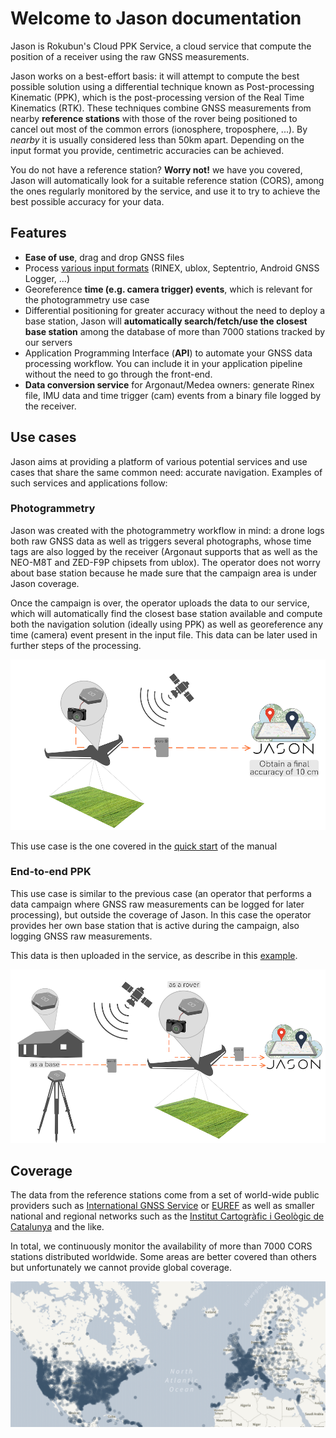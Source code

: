 # Welcome to Jason documentation

Jason is Rokubun's Cloud PPK Service, a cloud service that compute
the position of a receiver using the raw GNSS measurements.

Jason works on a best-effort basis: it will attempt to compute the best possible
solution using a differential technique known as Post-processing Kinematic (PPK),
which is the post-processing version of the Real Time Kinematics (RTK). These
techniques combine GNSS measurements from nearby **reference stations** with
those of the rover being positioned to cancel out most of the common errors 
(ionosphere, troposphere, ...). By _nearby_ it is usually considered less than
50km apart. Depending on the input format you provide, centimetric accuracies 
can be achieved.

You do not have a reference station? **Worry not!** we have you covered, Jason will
automatically look for a suitable reference station (CORS), among the ones regularly
monitored by the service, and use it to try to achieve the best possible accuracy
for your data.

## Features

- **Ease of use**, drag and drop GNSS files 
- Process [various input formats](../manual#supported-formats) (RINEX, ublox, Septentrio, Android GNSS Logger, ...)
- Georeference **time (e.g. camera trigger) events**, which is relevant for the photogrammetry use case
- Differential positioning for greater accuracy without the need to deploy a
  base station, Jason will **automatically search/fetch/use the closest base station** among
  the database of more than 7000 stations tracked by our servers
- Application Programming Interface (**API**) to automate your
  GNSS data processing workflow. You can include it in your application pipeline
  without the need to go through the front-end.
- **Data conversion service** for Argonaut/Medea owners: generate Rinex file, IMU
  data and time trigger (cam) events from a binary file logged by the receiver.

## Use cases

Jason aims at providing a platform of various potential services and use cases
that share the same common need: accurate navigation. Examples of such services
and applications follow:

### Photogrammetry

Jason was created with the photogrammetry workflow in mind: a drone logs both
raw GNSS data as well as triggers several photographs, whose time tags are
also logged by the receiver (Argonaut supports that as well as the NEO-M8T and
ZED-F9P chipsets from ublox). The operator does not worry about base station
because he made sure that the campaign area is under Jason coverage.

Once the campaign is over, the operator uploads the data to our service, which
will automatically find the closest base station available and compute both
the navigation solution (ideally using PPK) as well as georeference any time
(camera) event present in the input file. This data can be later used in 
further steps of the processing.

![PPK Photogrammetry](images/use_case_rover_ppk.png "PPK Photogrammetry")

This use case is the one covered in the [quick start](../quickstart) of the manual

### End-to-end PPK

This use case is similar to the previous case (an operator that performs 
a data campaign where GNSS raw measurements can be logged for later processing),
but outside the coverage of Jason. In this case the operator provides her own
base station that is active during the campaign, also logging GNSS raw measurements.

This data is then uploaded in the service, as describe in this [example](examples#rover-and-base-files).

![End-to-end PPK](images/use_case_rover_base_ppk.png "End-to-end PPK")


## Coverage

The data from the reference stations come from a set of world-wide public providers such
as [International GNSS Service](https://www.igs.org) or [EUREF](http://www.epncb.oma.be/) as
well as smaller national and regional networks such as the [Institut Cartogràfic i Geològic de Catalunya](https://www.icgc.cat) and the like.

In total, we continuously monitor the availability of more than 7000 CORS stations
distributed worldwide. Some areas are better covered than others but unfortunately
we cannot provide global coverage.

[![Jason PPK coverage](images/JASON_coverage_v2.png "Jason PPK coverage")](https://jason.rokubun.cat/#!/login#coverage)
